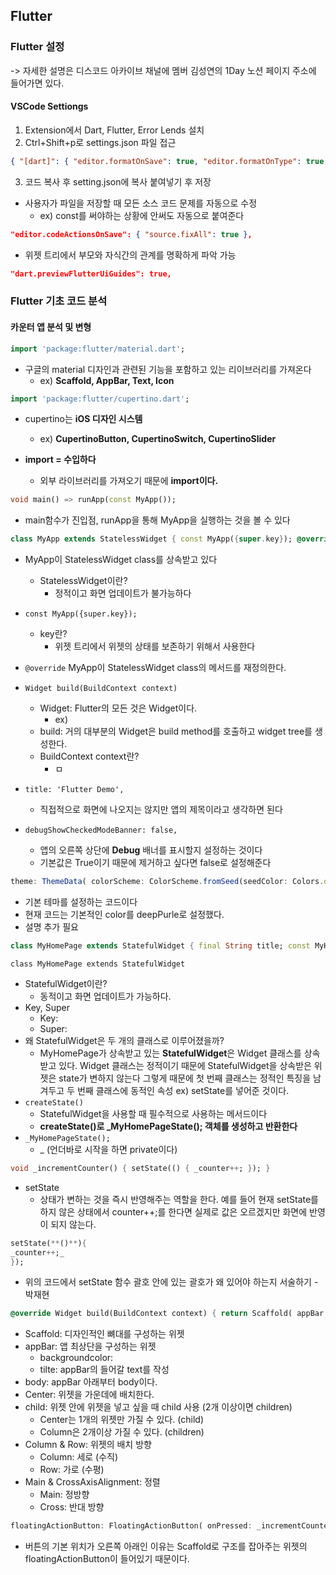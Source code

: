 ## Flutter

### Flutter 설정
-> 자세한 설명은 디스코드 아카이브 채널에
멤버 김성연의 1Day 노션 페이지 주소에 들어가면 있다.

#### VSCode Settiongs
1. Extension에서 Dart, Flutter, Error Lends 설치
2. Ctrl+Shift+p로 settings.json 파일 접근
``` JSON
{ "[dart]": { "editor.formatOnSave": true, "editor.formatOnType": true, "editor.rulers": [ 80 ], "editor.selectionHighlight": false, "editor.suggestSelection": "first", "editor.tabCompletion": "onlySnippets", "editor.wordBasedSuggestions": false }, "editor.codeActionsOnSave": { "source.fixAll": true }, "dart.previewFlutterUiGuides": true, "dart.previewFlutterUiGuidesCustomTracking": true, "indentRainbow.lightIndicatorStyleLineWidth": 8, "cmake.configureOnOpen": true }

```
3. 코드 복사 후 setting.json에 복사 붙여넣기 후 저장
- 사용자가 파일을 저장할 때 모든 소스 코드 문제를 자동으로 수정
    - ex) const를 써야하는 상황에 안써도 자동으로 붙여준다
``` JSON
"editor.codeActionsOnSave": { "source.fixAll": true },
```
- 위젯 트리에서 부모와 자식간의 관계를 명확하게 파악 가능
``` JSON
"dart.previewFlutterUiGuides": true,
```

### Flutter 기초 코드 분석

#### 카운터 앱 분석 및 변형

``` Dart
import 'package:flutter/material.dart';
```
- 구글의 material 디자인과 관련된 기능을 포함하고 있는 리이브러리를 가져온다
    - ex) **Scaffold, AppBar, Text, Icon**

```Dart
import 'package:flutter/cupertino.dart';
```
- cupertino는 **iOS 디자인 시스템**
    - ex) **CupertinoButton, CupertinoSwitch, CupertinoSlider**

- **import = 수입하다**
    - 외부 라이브러리를 가져오기 때문에 **import이다.**

```Dart
void main() => runApp(const MyApp());
```
- main함수가 진입점, runApp을 통해 MyApp을 실행하는 것을 볼 수 있다

```Dart
class MyApp extends StatelessWidget { const MyApp({super.key}); @override Widget build(BuildContext context) { return MaterialApp( title: 'Flutter Demo', debugShowCheckedModeBanner: false, theme: ThemeData( colorScheme: ColorScheme.fromSeed(seedColor: Colors.deepPurple), useMaterial3: true, ), home: const MyHomePage(title: 'Flutter Demo Home Page'), ); } }
```
- MyApp이 StatelessWidget class를 상속받고 있다
    - StatelessWidget이란?
        - 정적이고 화면 업데이트가 불가능하다
- `const MyApp({super.key});`
	- key란?
		- 위젯 트리에서 위젯의 상태를 보존하기 위해서 사용한다
- `@override` MyApp이 StatelessWidget class의 메서드를 재정의한다.
- `Widget build(BuildContext context)`
	- Widget: Flutter의 모든 것은 Widget이다.
		- ex)
	- build: 거의 대부분의 Widget은 build method를 호출하고 widget tree를 생성한다.
	- BuildContext context란?
		- ㅁ
- `title: 'Flutter Demo',`
    - 직접적으로 화면에 나오지는 않지만 앱의 제목이라고 생각하면 된다

- `debugShowCheckedModeBanner: false,`
    - 앱의 오른쪽 상단에 **Debug** 배너를 표시할지 설정하는 것이다
    - 기본값은 True이기 때문에 제거하고 싶다면 false로 설정해준다
``` JavaScript
theme: ThemeData( colorScheme: ColorScheme.fromSeed(seedColor: Colors.deepPurple), useMaterial3: true, ),
```
- 기본 테마를 설정하는 코드이다
- 현재 코드는 기본적인 color를 deepPurle로 설정했다.
- 설명 추가 필요
```Dart
class MyHomePage extends StatefulWidget { final String title; const MyHomePage({ Key? key, required this.title, }) : super(key: key); @override State<MyHomePage> createState() => _MyHomePageState(); } class _MyHomePageState extends State<MyHomePage> { int _counter = 0; void _incrementCounter() { setState(() { _counter++; }); }
```
`class MyHomePage extends StatefulWidget`
- StatefulWidget이란?
	- 동적이고 화면 업데이트가 가능하다.
- Key, Super
	- Key:
	- Super:
- 왜 StatefulWidget은 두 개의 클래스로 이루어졌을까?
	- MyHomePage가 상속받고 있는 **StatefulWidget**은 Widget 클래스를 상속받고 있다. Widget 클래스는 정적이기 때문에 StatefulWidget을 상속받은 위젯은 state가 변하지 않는다 그렇게 때문에 첫 번째 클래스는 정적인 특징을 남겨두고 두 번째 클래스에 동적인 속성 ex) setState를 넣어준 것이다.
- `createState()`
	- StatefulWidget을 사용할 때 필수적으로 사용하는 메서드이다
	- **createState()로 _MyHomePageState(); 객체를 생성하고 반환한다**
- `_MyHomePageState();`
    - _ (언더바로 시작을 하면 private이다)
```Dart
void _incrementCounter() { setState(() { _counter++; }); }
```
- setState
	- 상태가 변하는 것을 즉시 반영해주는 역할을 한다. 예를 들어 현재 setState를 하지 않은 상태에서 counter++;를 한다면 실제로 값은 오르겠지만 화면에 반영이 되지 않는다.
``` Dart
setState(**()**){
_counter++;_
});
```
- 위의 코드에서 setState 함수 괄호 안에 있는 괄호가 왜 있어야 하는지 서술하기 - 박재현
```Dart
@override Widget build(BuildContext context) { return Scaffold( appBar: AppBar( backgroundColor: Theme.of(context).colorScheme.inversePrimary, title: Text(widget.title), ), body: Center( child: Column( mainAxisAlignment: MainAxisAlignment.center, children: [ const Text( 'You have pushed the button this many times:', ), Text( '$_counter', style: Theme.of(context).textTheme.headlineMedium, ), ], ), ), floatingActionButton: FloatingActionButton( onPressed: _incrementCounter, tooltip: 'Increment', child: const Icon(Icons.add), ), ); } }
```
- Scaffold: 디자인적인 뼈대를 구성하는 위젯
- appBar: 앱 최상단을 구성하는 위젯
	- backgroundcolor:
	- tilte: appBar의 들어갈 text를 작성
- body: appBar 아래부터 body이다.
- Center: 위젯을 가운데에 배치한다.
- child: 위젯 안에 위젯을 넣고 싶을 때 child 사용 (2개 이상이면 children)
	- Center는 1개의 위젯만 가질 수 있다. (child)
	- Column은 2개이상 가질 수 있다. (children)
- Column & Row: 위젯의 배치 방향
	- Column: 세로 (수직)
	- Row: 가로 (수평)
- Main & CrossAxisAlignment: 정렬 
	- Main: 정방향
	- Cross: 반대 방향

```Dart
floatingActionButton: FloatingActionButton( onPressed: _incrementCounter, tooltip: 'Increment', child: const Icon(Icons.add), ),
```
- 버튼의 기본 위치가 오른쪽 아래인 이유는 Scaffold로 구조를 잡아주는 위젯의 floatingActionButton이 들어있기 때문이다.